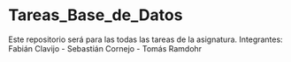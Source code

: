 # Tareas_Base_de_Datos
Este repositorio será para las todas las tareas de la asignatura. Integrantes: Fabián Clavijo - Sebastián Cornejo - Tomás Ramdohr

